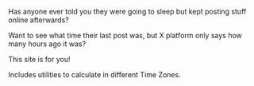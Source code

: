 Has anyone ever told you they were going to sleep but kept posting stuff online
afterwards?

Want to see what time their last post was, but X platform only says how many
hours ago it was?

This site is for you!

Includes utilities to calculate in different Time Zones.
